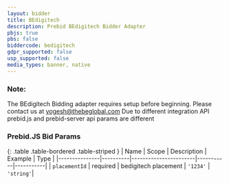 ```yaml
---
layout: bidder
title: BEdigitech
description: Prebid BEdigitech Bidder Adapter
pbjs: true
pbs: false
biddercode: bedigitech
gdpr_supported: false
usp_supported: false
media_types: banner, native
---
```


### Note:

The BEdigitech Bidding adapter requires setup before beginning. Please contact us at yogesh@thebeglobal.com
Due to different integration API prebid.js and prebid-server api params are different

### Prebid.JS Bid Params

{: .table .table-bordered .table-striped }
| Name          | Scope    | Description           | Example   | Type      |
|---------------|----------|-----------------------|-----------|-----------|
| `placementId` | required | bedigitech placement  | `'1234'`  | `'string'`|
